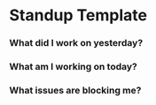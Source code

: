 # Standup Template

### What did I work on yesterday?


### What am I working on today?


### What issues are blocking me?